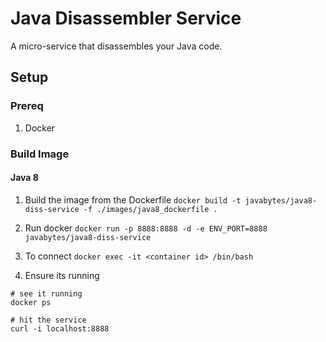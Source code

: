 # Java Disassembler Service
A micro-service that disassembles your Java code.

## Setup

### Prereq
1.  Docker

### Build Image

#### Java 8
1.  Build the image from the Dockerfile
`docker build -t javabytes/java8-diss-service -f ./images/java8_dockerfile .`

2.  Run docker
`docker run -p 8888:8888 -d -e ENV_PORT=8888 javabytes/java8-diss-service`

3.  To connect
`docker exec -it <container id> /bin/bash`

4.  Ensure its running
  ```
  # see it running
  docker ps

  # hit the service
  curl -i localhost:8888
  ```
